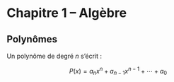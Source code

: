 # Chapitre 1 – Algèbre

## Polynômes

Un polynôme de degré $n$ s’écrit :

$$
P(x) = a_n x^n + a_{n-1}x^{n-1} + \cdots + a_0
$$
